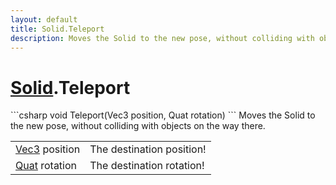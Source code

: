 ```yaml
---
layout: default
title: Solid.Teleport
description: Moves the Solid to the new pose, without colliding with objects on the way there.
---
```

# [Solid]({{site.url}}/Pages/Reference/Solid.html).Teleport

<div class='signature' markdown='1'>
```csharp
void Teleport(Vec3 position, Quat rotation)
```
Moves the Solid to the new pose, without colliding with
objects on the way there.
</div>

|  |  |
|--|--|
|[Vec3]({{site.url}}/Pages/Reference/Vec3.html) position|The destination position!|
|[Quat]({{site.url}}/Pages/Reference/Quat.html) rotation|The destination rotation!|




